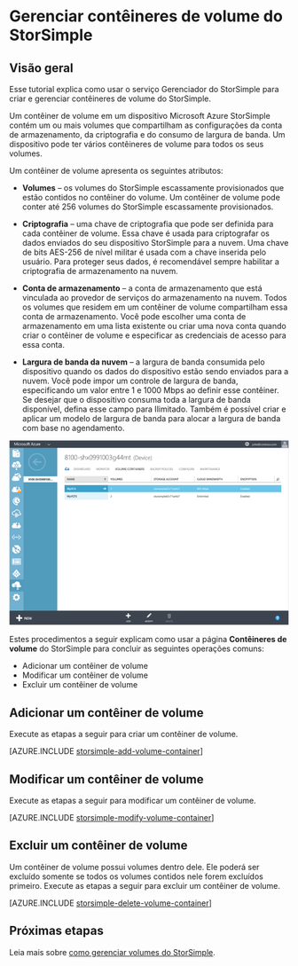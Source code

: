 <properties 
   pageTitle="Gerenciar contêineres de volume do StorSimple"
   description="Explica como você pode usar a página de contêineres de volume do serviço Gerenciador do StorSimple para adicionar, modificar ou excluir um contêiner de volume."
   services="storsimple"
   documentationCenter="NA"
   authors="SharS"
   manager="adinah"
   editor="tysonn" />
<tags 
   ms.service="storsimple"
   ms.devlang="NA"
   ms.topic="article"
   ms.tgt_pltfrm="NA"
   ms.workload="TBD"
   ms.date="05/13/2015"
   ms.author="v-sharos" />

# Gerenciar contêineres de volume do StorSimple

## Visão geral

Esse tutorial explica como usar o serviço Gerenciador do StorSimple para criar e gerenciar contêineres de volume do StorSimple.

Um contêiner de volume em um dispositivo Microsoft Azure StorSimple contém um ou mais volumes que compartilham as configurações da conta de armazenamento, da criptografia e do consumo de largura de banda. Um dispositivo pode ter vários contêineres de volume para todos os seus volumes.

Um contêiner de volume apresenta os seguintes atributos:

- **Volumes** – os volumes do StorSimple escassamente provisionados que estão contidos no contêiner do volume. Um contêiner de volume pode conter até 256 volumes do StorSimple escassamente provisionados.

- **Criptografia** – uma chave de criptografia que pode ser definida para cada contêiner de volume. Essa chave é usada para criptografar os dados enviados do seu dispositivo StorSimple para a nuvem. Uma chave de bits AES-256 de nível militar é usada com a chave inserida pelo usuário. Para proteger seus dados, é recomendável sempre habilitar a criptografia de armazenamento na nuvem.

- **Conta de armazenamento** – a conta de armazenamento que está vinculada ao provedor de serviços do armazenamento na nuvem. Todos os volumes que residem em um contêiner de volume compartilham essa conta de armazenamento. Você pode escolher uma conta de armazenamento em uma lista existente ou criar uma nova conta quando criar o contêiner de volume e especificar as credenciais de acesso para essa conta.

- **Largura de banda da nuvem** – a largura de banda consumida pelo dispositivo quando os dados do dispositivo estão sendo enviados para a nuvem. Você pode impor um controle de largura de banda, especificando um valor entre 1 e 1000 Mbps ao definir esse contêiner. Se desejar que o dispositivo consuma toda a largura de banda disponível, defina esse campo para Ilimitado. Também é possível criar e aplicar um modelo de largura de banda para alocar a largura de banda com base no agendamento.

![Página de contêineres de volume](./media/storsimple-manage-volume-containers/HCS_VolumeContainersPage.png)

Estes procedimentos a seguir explicam como usar a página **Contêineres de volume** do StorSimple para concluir as seguintes operações comuns:

- Adicionar um contêiner de volume 
- Modificar um contêiner de volume 
- Excluir um contêiner de volume 

## Adicionar um contêiner de volume

Execute as etapas a seguir para criar um contêiner de volume.

[AZURE.INCLUDE [storsimple-add-volume-container](../../includes/storsimple-add-volume-container.md)]


## Modificar um contêiner de volume

Execute as etapas a seguir para modificar um contêiner de volume.

[AZURE.INCLUDE [storsimple-modify-volume-container](../../includes/storsimple-modify-volume-container.md)]


## Excluir um contêiner de volume

Um contêiner de volume possui volumes dentro dele. Ele poderá ser excluído somente se todos os volumes contidos nele forem excluídos primeiro. Execute as etapas a seguir para excluir um contêiner de volume.

[AZURE.INCLUDE [storsimple-delete-volume-container](../../includes/storsimple-delete-volume-container.md)]

## Próximas etapas

Leia mais sobre [como gerenciar volumes do StorSimple](storsimple-manage-volumes.md).
 

<!---HONumber=July15_HO2-->